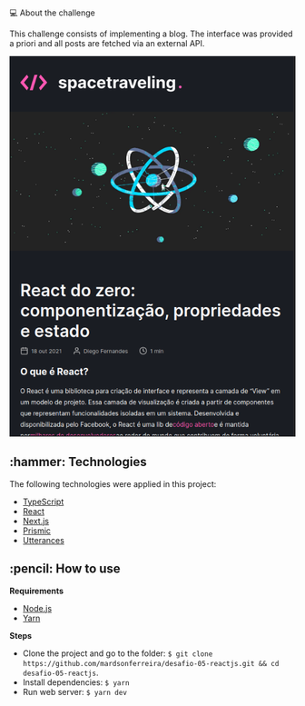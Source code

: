 💻 About the challenge

This challenge consists of implementing a blog. The interface was provided a priori and all posts are fetched via an external API.

<p align="center">
  <img src="https://github.com/mardsonferreira/desafio-05-reactjs/blob/master/.github/preview.png" />
</p>

<h2>:hammer: Technologies</h2>

<p> The following technologies were applied in this project:</p>
<ul> 
  <li> <a href="https://www.typescriptlang.org/"> TypeScript </a> </li>
  <li> <a href="https://reactjs.org/"> React </a> </li>
  <li> <a href="https://nextjs.org/"> Next.js </a> </li>
  <li> <a href="https://prismic.io/"> Prismic </a> </li>
  <li> <a href="https://utteranc.es/"> Utterances </a> </li>
</ul>

<h2>:pencil: How to use</h2>

**Requirements**
 - <a href="https://nodejs.org/en/download/">Node.js</a>
 - <a href="https://yarnpkg.com/">Yarn</a>

**Steps**
 - Clone the project and go to the folder: `$ git clone https://github.com/mardsonferreira/desafio-05-reactjs.git && cd desafio-05-reactjs`.
 - Install dependencies: `$ yarn`
 - Run web server: `$ yarn dev`
